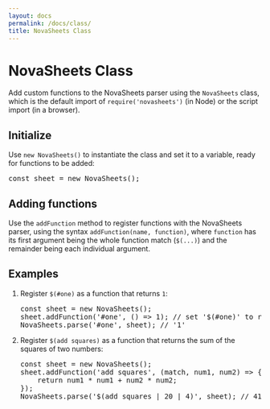 ```yaml
---
layout: docs
permalink: /docs/class/
title: NovaSheets Class
---
```

# NovaSheets Class

Add custom functions to the NovaSheets parser using the `NovaSheets` class, which is the default import of `require('novasheets')` (in Node) or the script import (in a browser).

## Initialize

Use `new NovaSheets()` to instantiate the class and set it to a variable, ready for functions to be added:

<pre class="code-styles">
<span class="js-keyword">const</span> <span class="js-variable">sheet</span> = <span class="js-keyword">new</span> <span class="js-class">NovaSheets</span>();
</pre>

## Adding functions

Use the `addFunction` method to register functions with the NovaSheets parser, using the syntax `addFunction(name, function)`, where `function` has its first argument being the whole function match (`$(...)`) and the remainder being each individual argument.

## Examples

1.  Register `$(#one)` as a function that returns `1`:
    <pre class="code-styles">
    <span class="js-keyword">const</span> <span class="js-variable">sheet</span> = <span class="js-keyword">new</span> <span class="js-class">NovaSheets</span>();
    <span class="js-variable">sheet</span>.<span class="js-function">addFunction</span>(<span class="js-string">'#one'</span>, () => 1); <span class="comment">// set '$(#one)' to return '1'</span>
    <span class="js-class">NovaSheets</span>.<span class="js-function">parse</span>(<span class="js-string">'#one'</span>, <span class="js-variable">sheet</span>); <span class="comment">// '1'</span>
    </pre>
2.  Register `$(add squares)` as a function that returns the sum of the squares of two numbers:
    <pre class="code-styles">
    <span class="js-keyword">const</span> <span class="js-variable">sheet</span> = <span class="js-keyword">new</span> <span class="js-class">NovaSheets</span>();
    <span class="js-variable">sheet</span>.<span class="js-function">addFunction</span>(<span class="js-string">'add squares'</span>, (<span class="js-variable">match</span>, <span class="js-variable">num1</span>, <span class="js-variable">num2</span>) => {
        <span class="js-keyword">return</span> <span class="js-variable">num1</span> * <span class="js-variable">num1</span> + <span class="js-variable">num2</span> * <span class="js-variable">num2</span>;
    });
    <span class="js-class">NovaSheets</span>.<span class="js-function">parse</span>(<span class="js-string">'$(add squares | 20 | 4)'</span>, <span class="js-variable">sheet</span>); <span class="comment">// 416</span>
    </pre>
